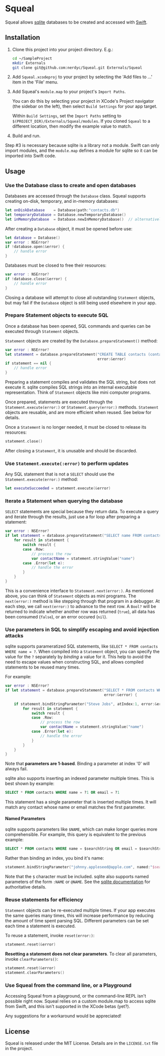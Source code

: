 # Squeal

Squeal allows [sqlite](http://www.sqlite.org/) databases to be created and accessed with [Swift](https://developer.apple.com/swift/).

## Installation

1.  Clone this project into your project directory. E.g.:

    ```bash
    cd ~/SampleProject
    mkdir Externals
    git clone git@github.com:nerdyc/Squeal.git Externals/Squeal
    ```

2.  Add `Squeal.xcodeproj` to your project by selecting the 'Add files to ...' item in the 'File' menu.

3.  Add Squeal's `module.map` to your project's `Import Paths`.
    
    You can do this by selecting your project in XCode's Project navigator (the sidebar on the left), then select
    `Build Settings` for your app target.
    
    Within `Build Settings`, set the `Import Paths` setting to `$(PROJECT_DIR)/Externals/Squeal/modules`. If you cloned
    `Squeal` to a different location, then modify the example value to match.

4.  Build and run.


Step #3 is necessary because sqlite is a library not a module. Swift can only import modules, and the `module.map` 
defines a module for sqlite so it can be imported into Swift code.

## Usage

### Use the Database class to create and open databases

Databases are accessed through the `Database` class. Squeal supports creating on-disk, temporary, and in-memory 
databases:

```swift
let onDiskDatabase    = Database(path:"contacts.db")
let temporaryDatabase = Database.newTemporaryDatabase()
let inMemoryDatabase  = Database.newInMemoryDatabase()  // alternatively: Database()
```

After creating a `Database` object, it must be opened before use:

```swift
let database = Database()
var error : NSError?
if !database.open(&error) {
    // handle error
}
```

Databases must be closed to free their resources:

```swift
var error : NSError?
if !database.close(&error) {
    // handle error
}
```

Closing a database will attempt to close all outstanding `Statement` objects, but may fail if the `Database` object is 
still being used elsewhere in your app.

### Prepare Statement objects to execute SQL

Once a database has been opened, SQL commands and queries can be executed through `Statement` objects.

`Statement` objects are created by the `Database.prepareStatement()` method:

```swift
var error : NSError?
let statement = database.prepareStatement("CREATE TABLE contacts (contactId INTEGER PRIMARY KEY, name TEXT)",
                                          error:&error)
if statement == nil {
    // handle error
}
```

Preparing a statement compiles and validates the SQL string, but does not execute it. sqlite compiles SQL strings into
an internal executable representation. Think of `Statement` objects like mini computer programs.

Once prepared, statements are executed through the `Statement.execute(error:)` or `Statement.query(error:)` methods. `Statement` objects are reusable, and are more efficient when reused. See below for details.

Once a `Statement` is no longer needed, it must be closed to release its resources:

```swift
statement.close()
```

After closing a `Statement`, it is unusable and should be discarded.

### Use `Statement.execute(:error)` to perform updates

Any SQL statement that is not a `SELECT` should use the `Statement.execute(error:)` method:

```swift
let executeSucceeded = statement.execute(&error)
```

### Iterate a Statement when querying the database

`SELECT` statements are special because they return data. To execute a query and iterate through the results, just use
a for loop after preparing a statement:

```swift
var error : NSError?
if let statement = database.prepareStatement("SELECT name FROM contacts", error:&error) {
    for result in statement {
        switch result {
        case .Row:
            // process the row
            var contactName = statement.stringValue("name")
        case .Error(let e):
            // handle the error
        }
    }
}
```

This is a convenience interface to `Statement.next(error:)`. As mentioned above, you can think of `Statement` objects as
mini programs. The `next(error:)` method is like stepping through that program in a debugger. At each step, we call
`next(error:)` to advance to the next row. A `Bool?` will be returned to indicate whether another row was returned
(`true`), all data has been consumed (`false`), or an error occured (`nil`).

### Use parameters in SQL to simplify escaping and avoid injection attacks

sqlite supports parameratized SQL statements, like `SELECT * FROM contacts WHERE name = ?`. When compiled into a
`Statement` object, you can specify the value for the `?` separately by *binding* a value for it. This help to avoid the
need to escape values when constructing SQL, and allows compiled statements to be reused many times.

For example:

```swift
var error : NSError?
if let statement = database.prepareStatement("SELECT * FROM contacts WHERE name = ?",
                                             error:&error) {
    
    if statement.bindStringParameter("Steve Jobs", atIndex:1, error:&error) {
        for result in statement {
            switch result {
            case .Row:
                // process the row
                var contactName = statement.stringValue("name")
            case .Error(let e):
                // handle the error
            }
        }
    }
}
```

Note that **parameters are 1-based**. Binding a parameter at index '0' will always fail.

sqlite also supports inserting an indexed parameter multiple times. This is best shown by example: 

```sql
SELECT * FROM contacts WHERE name = ?1 OR email = ?1
```

This statement has a single parameter that is inserted multiple times. It will match any contact whose name or email 
matches the first parameter. 

#### Named Parameters

sqlite supports parameters like `$NAME`, which can make longer queries more comprehensible. For example, this query is
equivalent to the previous example:

```SQL
SELECT * FROM contacts WHERE name = $searchString OR email = $searchString
```

Rather than binding an index, you bind it's name:

```swift
statement.bindStringParameter("johnny.appleseed@apple.com", named:"$searchString", error:&error)
```

Note that the `$` character must be included. sqlite also supports named parameters of the form `:NAME` or `@NAME`. See
the [sqlite documentation](http://www.sqlite.org/lang_expr.html#varparam) for authoritative details.

### Reuse statements for efficiency

`Statement` objects can be re-executed multiple times. If your app executes the same queries many times, this will
increase performance by reducing the amount of time spent parsing SQL. Different parameters can be set each time a
statement is executed. 

To reuse a statement, invoke `reset(error:)`:

```swift
statement.reset(&error)
```

**Resetting a statement does not clear parameters**. To clear all parameters, invoke `clearParameters()`:

```swift
statement.reset(&error)
statement.clearParameters()
```

### Use Squeal from the command line, or a Playground

Accessing Squeal from a playground, or the command-line REPL isn't possible right now. Squeal relies on a custom
module.map to access sqlite from Swift, and this isn't supported in the XCode betas (yet?).

Any suggestions for a workaround would be appreciated!

## License

Squeal is released under the MIT License. Details are in the `LICENSE.txt` file in the project.
